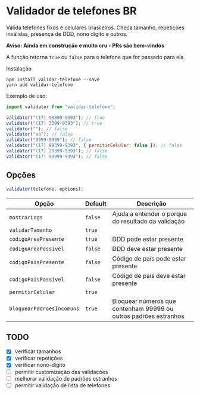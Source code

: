# Validador de telefones BR

Valida telefones fixos e celulares brasileiros. Checa tamanho, repetições inválidas, presença de DDD, nono dígito e outros.

**Aviso: Ainda em construção e muito cru - PRs são bem-vindos**

A função retorna `true` ou `false` para o telefone que for passado para ela

Instalação
```
npm install validar-telefone --save
yarn add validar-telefone
```

Exemplo de uso:

```javascript
import validator from "validar-telefone";

validator("(17) 99399-9393"); // true
validator("(17) 3399-9393"); // true
validator(""); // false
validator("aa"); // false
validator("9999-9999"); // false
validator("(17) 99399-9393", { permitirCelular: false }); // false
validator("(17) 29399-9393"); // false
validator("(17) 99999-9393"); // false
```

## Opções

```javascript
validator(telefone, options);
```

| Opção                     | Default | Descrição                                                        |
| ------------------------- | ------- | ---------------------------------------------------------------- |
| `mostrarLogs`             | `false` | Ajuda a entender o porque do resultado da validação              |
| `validarTamanho`          | `true`  |
| `codigoAreaPresente`      | `true`  | DDD pode estar presente                                          |
| `codigoAreaPossivel`      | `false` | DDD deve estar presente                                          |
| `codigoPaisPresente`      | `false` | Código de país pode estar presente                               |
| `codigoPaisPossivel`      | `false` | Código de país deve estar presente                               |
| `permitirCelular`         | `true`  |
| `bloquearPadroesIncomuns` | `true`  | Bloquear números que contenham 99999 ou outros padrões estranhos |

## TODO

- [x] verificar tamanhos
- [x] verificar repetições
- [x] verificar nono-dígito
- [ ] permitir customização das validações
- [ ] melhorar validação de padrões estranhos
- [ ] permitir validação de lista de telefones
